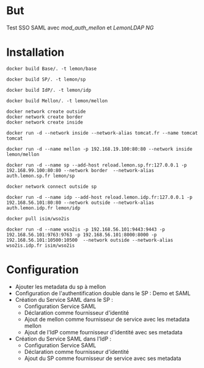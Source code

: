 # But 

Test SSO SAML avec *mod_auth_mellon* et *LemonLDAP NG*

# Installation

```
docker build Base/. -t lemon/base  

docker build SP/. -t lemon/sp  

docker build IdP/. -t lemon/idp  

docker build Mellon/. -t lemon/mellon  

docker network create outside
docker network create border  
docker network create inside

docker run -d --network inside --network-alias tomcat.fr --name tomcat tomcat  

docker run -d --name mellon -p 192.168.19.100:80:80 --network inside lemon/mellon 

docker run -d --name sp --add-host reload.lemon.sp.fr:127.0.0.1 -p 192.168.99.100:80:80 --network border  --network-alias auth.lemon.sp.fr lemon/sp  

docker network connect outside sp
  
docker run -d --name idp --add-host reload.lemon.idp.fr:127.0.0.1 -p 192.168.56.101:80:80 --network outside --network-alias auth.lemon.idp.fr lemon/idp  

docker pull isim/wso2is

docker run -d --name wso2is -p 192.168.56.101:9443:9443 -p 192.168.56.101:9763:9763 -p 192.168.56.101:8000:8000 -p 192.168.56.101:10500:10500  --network outside --network-alias wso2is.idp.fr isim/wso2is

```

# Configuration

* Ajouter les metadata du sp à mellon
* Configuration de l'authentification double dans le SP : Demo et SAML
* Création du Service SAML dans le SP :
  * Configuration Service SAML
  * Déclaration comme fournisseur d'identité
  * Ajout de mellon comme fournisseur de service avec les metadata mellon
  * Ajout de l'IdP comme fournisseur d'identité avec ses metadata
* Création du Service SAML dans l'IdP :
  * Configuration Service SAML
  * Déclaration comme fournisseur d'identité
  * Ajout du SP comme fournisseur de service avec ses metadata
  

